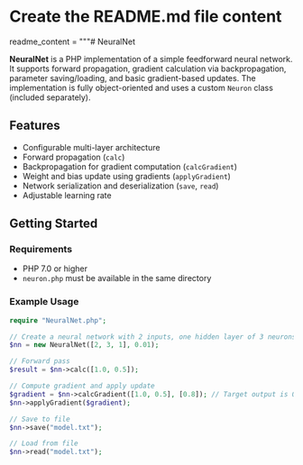 # Create the README.md file content
readme_content = """# NeuralNet

**NeuralNet** is a PHP implementation of a simple feedforward neural network. It supports forward propagation, gradient calculation via backpropagation, parameter saving/loading, and basic gradient-based updates. The implementation is fully object-oriented and uses a custom `Neuron` class (included separately).

## Features

- Configurable multi-layer architecture
- Forward propagation (`calc`)
- Backpropagation for gradient computation (`calcGradient`)
- Weight and bias update using gradients (`applyGradient`)
- Network serialization and deserialization (`save`, `read`)
- Adjustable learning rate

## Getting Started

### Requirements

- PHP 7.0 or higher
- `neuron.php` must be available in the same directory

### Example Usage

```php
require "NeuralNet.php";

// Create a neural network with 2 inputs, one hidden layer of 3 neurons, and an output layer with 1 neuron. With learnig rate equal 0.01
$nn = new NeuralNet([2, 3, 1], 0.01);

// Forward pass
$result = $nn->calc([1.0, 0.5]);

// Compute gradient and apply update
$gradient = $nn->calcGradient([1.0, 0.5], [0.8]); // Target output is 0.8
$nn->applyGradient($gradient);

// Save to file
$nn->save("model.txt");

// Load from file
$nn->read("model.txt");

